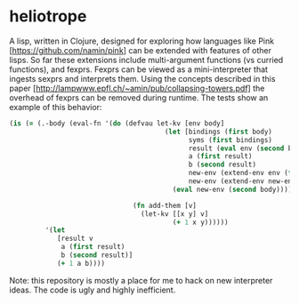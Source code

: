 # heliotrope
A lisp, written in Clojure, designed for exploring how languages like Pink [https://github.com/namin/pink] can be extended with
features of other lisps. So far these extensions include multi-argument functions (vs curried functions), and fexprs. Fexprs can
be viewed as a mini-interpreter that ingests sexprs and interprets them. Using the concepts described in this paper 
[http://lampwww.epfl.ch/~amin/pub/collapsing-towers.pdf] the overhead of fexprs can be removed during runtime. The tests show an
example of this behavior: 

```clojure
(is (= (.-body (eval-fn '(do (defvau let-kv [env body]
                                       (let [bindings (first body)
                                             syms (first bindings)
                                             result (eval env (second bindings))
                                             a (first result)
                                             b (second result)
                                             new-env (extend-env env (first syms) a)
                                             new-env (extend-env new-env (second syms) b)]
                                         (eval new-env (second body))))

                               (fn add-them [v]
                                 (let-kv [[x y] v]
                                         (+ 1 x y))))))
         '(let
            [result v
             a (first result)
             b (second result)]
            (+ 1 a b))))

```


Note: this repository is mostly a place for me to hack on new interpreter ideas. The code is ugly and highly inefficient. 
